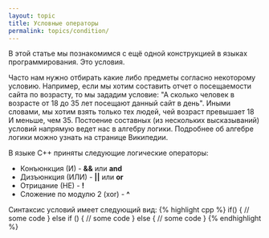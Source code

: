 ```yaml
---
layout: topic
title: Условные операторы
permalink: topics/condition/
---
```

В этой статье мы познакомимся с ещё одной конструкцией в языках программирования. Это условия.

Часто нам нужно отбирать какие либо предметы согласно некоторому условию. Например, если мы хотим составить отчет о посещаемости сайта по возрасту, то мы зададим условие: "А сколько человек в возрасте от 18 до 35 лет посещают данный сайт в день". Иными словами, мы хотим взять только тех людей, чей возраст превышает 18 И меньше, чем 35. Постоение составных (из нескольких высказываний) условий напрямую ведет нас в алгебру логики. Подробнее об алгебре логики можно узнать на странице Википедии.

В языке С++ приняты следующие логические операторы:
* Конъюнкция (И) - **&&** или **and**
* Дизъюнкция (ИЛИ) - **||** или **or**
* Отрицание (НЕ) - **!**
* Сложение по модулю 2 (xor) - **^**

Синтаксис условий имеет следующий вид:
{% highlight cpp %}
if(<condition>)
  {
    // some code
  }
else if (<condition>)
  {
    // some code
  }
else
  {
    // some code
  }
{% endhighlight %}
  
